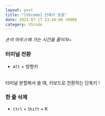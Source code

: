```yaml
---
layout: post
title: "[VScode] 단축키 모음"
date: 2021-07-17 23:44:00 +0900
category: VScode
---
```


*손이 마우스에 가는 시간을 줄이자~*

### 터미널 전환 
- `Alt` + 방향키
<br/>
터미널 분할해서 쓸 때, 키보드로 전환하는 단축키 ! <br/>

### 한 줄 삭제
- `Ctrl` + `Shift` + K
